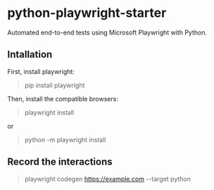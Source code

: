 # python-playwright-starter
Automated end-to-end tests using Microsoft Playwright with Python.

## Intallation
First, install playwright:
> pip install playwright

Then, install the compatible browsers:
> playwright install

or 
> python -m playwright install

## Record the interactions

> playwright codegen https://example.com --target python



